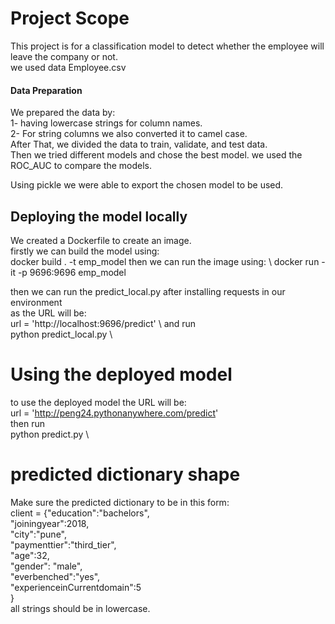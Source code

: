 # Project Scope
This project is for a classification model to detect whether the employee will leave the company or not. \
we used data Employee.csv

#### Data Preparation
We prepared the data by: \
  1- having lowercase strings for column names. \
  2- For string columns we also converted it to camel case. \
After That, we divided the data to train, validate, and test data. \
Then we tried different models and chose the best model.
we used the ROC_AUC to compare the models.

Using pickle we were able to export the chosen model to be used.

## Deploying the model locally 

We created a Dockerfile to create an image. \
firstly we can build the model using: \
docker build . -t emp_model
then we can run the image using: \ 
docker run   -it  -p 9696:9696 emp_model 

then we can run the predict_local.py after installing requests in our environment \
as the URL will be: \
url = 'http://localhost:9696/predict' \ 
and run \
python predict_local.py \

# Using the deployed model 
to use the deployed model the URL will be: \
url = 'http://peng24.pythonanywhere.com/predict' \
then run \
python predict.py \


# predicted dictionary  shape
Make sure the predicted dictionary to be in this form: \
client = {"education":"bachelors", \
"joiningyear":2018, \
"city":"pune", \
"paymenttier":"third_tier", \
"age":32, \
"gender": "male", \
"everbenched":"yes", \
"experienceinCurrentdomain":5 \
} \
all strings should be in lowercase.








